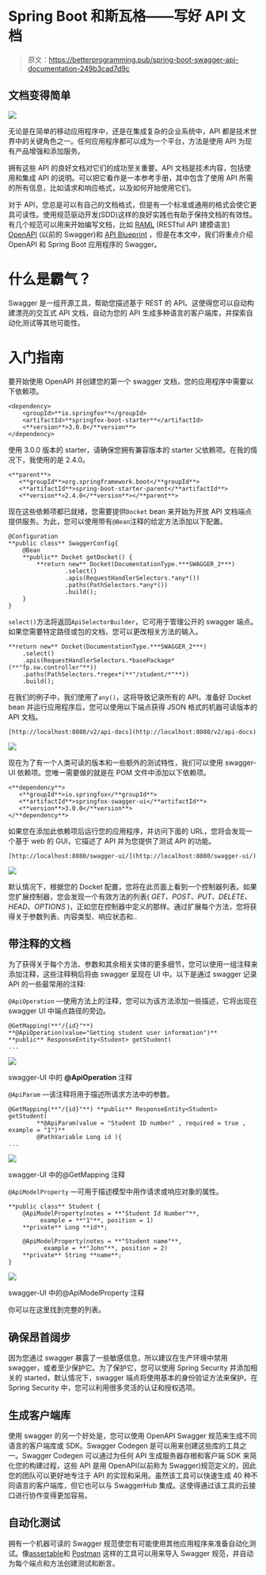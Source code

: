 # Spring Boot 和斯瓦格——写好 API 文档

> 原文：<https://betterprogramming.pub/spring-boot-swagger-api-documentation-249b3cad7d9c>

## 文档变得简单

![](img/9d96a93d2ac7286358b2b23e9f5ed96c.png)

无论是在简单的移动应用程序中，还是在集成复杂的企业系统中，API 都是技术世界中的关键角色之一。任何应用程序都可以成为一个平台，方法是使用 API 为现有产品增强和添加服务。

拥有这些 API 的良好文档对它们的成功至关重要。API 文档是技术内容，包括使用和集成 API 的说明。可以把它看作是一本参考手册，其中包含了使用 API 所需的所有信息，比如请求和响应格式，以及如何开始使用它们。

对于 API，您总是可以有自己的文档格式，但是有一个标准或通用的格式会使它更具可读性。使用规范驱动开发(SDD)这样的良好实践也有助于保持文档的有效性。有几个规范可以用来开始编写文档，比如 [RAML](https://raml.org/) (RESTful API 建模语言) [OpenAPI](https://swagger.io/specification/) (以前的 Swagger)和 [API Blueprint](https://apiblueprint.org/) ，但是在本文中，我们将重点介绍 OpenAPI 和 Spring Boot 应用程序的 Swagger。

# 什么是霸气？

Swagger 是一组开源工具，帮助您描述基于 REST 的 API。这使得您可以自动构建漂亮的交互式 API 文档，自动为您的 API 生成多种语言的客户端库，并探索自动化测试等其他可能性。

# 入门指南

要开始使用 OpenAPI 并创建您的第一个 swagger 文档，您的应用程序中需要以下依赖项。

```
<dependency>     
    <groupId>**io.springfox**</groupId>     
    <artifactId>**springfox-boot-starter**</artifactId>
    <**version**>3.0.0</**version**>
</dependency>
```

使用 3.0.0 版本的 starter，请确保您拥有兼容版本的 starter 父依赖项。在我的情况下，我使用的是 2.4.0。

```
<**parent**>
   <**groupId**>org.springframework.boot</**groupId**>
   <**artifactId**>spring-boot-starter-parent</**artifactId**>
   <**version**>2.4.0</**version**></**parent**>
```

现在这些依赖项都已就绪，您需要提供`Docket` bean 来开始为开放 API 文档端点提供服务。为此，您可以使用带有`@Bean`注释的给定方法添加以下配置。

```
@Configuration
**public class** SwaggerConfig{
    @Bean
    **public** Docket getDocket() {
        **return new** Docket(DocumentationType.***SWAGGER_2***)
                .select()
                .apis(RequestHandlerSelectors.*any*())
                .paths(PathSelectors.*any*())
                .build();
    }
}
```

`select()`方法将返回`ApiSelectorBuilder`，它可用于管理公开的 swagger 端点。如果您需要特定路径或包的文档，您可以更改相关方法的输入。

```
**return new** Docket(DocumentationType.***SWAGGER_2***)
    .select()
    .apis(RequestHandlerSelectors.*basePackage*(**"fp.sw.controller"**))
    .paths(PathSelectors.*regex*(**"/student/*"**))
    .build();
```

在我们的例子中，我们使用了`any()`，这将导致记录所有的 API。准备好 Docket bean 并运行应用程序后，您可以使用以下端点获得 JSON 格式的机器可读版本的 API 文档。

```
[http://localhost:8080/v2/api-docs](http://localhost:8080/v2/api-docs)
```

![](img/5f2e61ca6f68c67c52a8e4174e19059e.png)

现在为了有一个人类可读的版本和一些额外的测试特性，我们可以使用 swagger-UI 依赖项。您唯一需要做的就是在 POM 文件中添加以下依赖项。

```
<**dependency**>
   <**groupId**>io.springfox</**groupId**>
   <**artifactId**>springfox-swagger-ui</**artifactId**>
   <**version**>3.0.0</**version**>
</**dependency**>
```

如果您在添加此依赖项后运行您的应用程序，并访问下面的 URL，您将会发现一个基于 web 的 GUI，它描述了 API 并为您提供了测试 API 的功能。

```
[http://localhost:8080/swagger-ui/](http://localhost:8080/swagger-ui/)
```

![](img/a90b656bf8c857b088f563ae46c95f98.png)

默认情况下，根据您的 Docket 配置，您将在此页面上看到一个控制器列表。如果您扩展控制器，您会发现一个有效方法的列表( *GET、POST、PUT、DELETE、HEAD、OPTIONS* )，正如您在控制器中定义的那样。通过扩展每个方法，您将获得关于参数列表、内容类型、响应状态和..

## 带注释的文档

为了获得关于每个方法、参数和其余相关实体的更多细节，您可以使用一组注释来添加注释，这些注释稍后将由 swagger 呈现在 UI 中。以下是通过 swagger 记录 API 的一些最常用的注释:

`@ApiOperation` —使用方法上的注释，您可以为该方法添加一些描述，它将出现在 swagger UI 中端点路径的旁边。

```
@GetMapping(**"/{id}"**)
**@ApiOperation(value="Getting student user information")**
**public** ResponseEntity<Student> getStudent(
...
```

![](img/1edf51ae5224933faa294554578ffbfc.png)

swagger-UI 中的 **@ApiOperation** 注释

`@ApiParam` —该注释将用于描述所请求方法中的参数。

```
@GetMapping(**"/{id}"**) **public** ResponseEntity<Student> getStudent(
        **@ApiParam(value = "Student ID number" , required = true , example = "1")**
        @PathVariable Long id ){
...
```

![](img/596c947e303128f324d6aceb06b6793a.png)

swagger-UI 中的@GetMapping 注释

`@ApiModelProperty` —可用于描述模型中用作请求或响应对象的属性。

```
**public class** Student {
    @ApiModelProperty(notes = **"Student Id Number"**, 
         example = **"1"**, position = 1)
    **private** Long **id**;

    @ApiModelProperty(notes = **"Student name"**, 
          example = **"John"**, position = 2)
    **private** String **name**;
}
```

![](img/6306f2559d290f9b76d0b584d9d20e12.png)

swagger-UI 中的@ApiModelProperty 注释

你可以在这里找到完整的列表。

## 确保昂首阔步

因为您通过 swagger 暴露了一些敏感信息，所以建议在生产环境中禁用 swagger，或者至少保护它。为了保护它，您可以使用 Spring Security 并添加相关的 started，默认情况下，swagger 端点将使用基本的身份验证方法来保护。在 Spring Security 中，您可以利用很多灵活的认证和授权选项。

## 生成客户端库

使用 swagger 的另一个好处是，您可以使用 OpenAPI Swagger 规范来生成不同语言的客户端库或 SDK。Swagger Codegen 是可以用来创建这些库的工具之一。Swagger Codegen 可以通过为任何 API 生成服务器存根和客户端 SDK 来简化您的构建过程，这些 API 是用 OpenAPI(以前称为 Swagger)规范定义的，因此您的团队可以更好地专注于 API 的实现和采用。虽然该工具可以快速生成 40 种不同语言的客户端库，但它也可以与 SwaggerHub 集成。这使得通过该工具的云接口进行协作变得更加容易。

## 自动化测试

拥有一个机器可读的 Swagger 规范使您有可能使用其他应用程序来准备自动化测试。像[assertable](https://assertible.com/)和 [Postman](https://www.postman.com/) 这样的工具可以用来导入 Swagger 规范，并自动为每个端点和方法创建测试和断言。